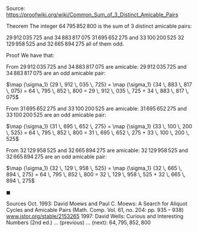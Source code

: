 # 

Source: https://proofwiki.org/wiki/Common_Sum_of_3_Distinct_Amicable_Pairs

Theorem
The integer $64 \, 795 \, 852 \, 800$ is the sum of $3$ distinct amicable pairs:

$29 \, 912 \, 035 \, 725$ and $34 \, 883 \, 817 \, 075$
$31 \, 695 \, 652 \, 275$ and $33 \, 100 \, 200 \, 525$
$32 \, 129 \, 958 \, 525$ and $32 \, 665 \, 894 \, 275$
all of them odd.


Proof
We have that:

From $29 \, 912 \, 035 \, 725$ and $34 \, 883 \, 817 \, 075$ are amicable:
$29 \, 912 \, 035 \, 725$ and $34 \, 883 \, 817 \, 075$ are an odd amicable pair:

$\map {\sigma_1} {29 \, 912 \, 035 \, 725} = \map {\sigma_1} {34 \, 883 \, 817 \, 075} = 64 \, 795 \, 852 \, 800 = 29 \, 912 \, 035 \, 725 + 34 \, 883 \, 817 \, 075$

From $31 \, 695 \, 652 \, 275$ and $33 \, 100 \, 200 \, 525$ are amicable:
$31 \, 695 \, 652 \, 275$ and $33 \, 100 \, 200 \, 525$ are an odd amicable pair:

$\map {\sigma_1} {31 \, 695 \, 652 \, 275} = \map {\sigma_1} {33 \, 100 \, 200 \, 525} = 64 \, 795 \, 852 \, 800 = 31 \, 695 \, 652 \, 275 + 33 \, 100 \, 200 \, 525$

From $32 \, 129 \, 958 \, 525$ and $32 \, 665 \, 894 \, 275$ are amicable:
$32 \, 129 \, 958 \, 525$ and $32 \, 665 \, 894 \, 275$ are an odd amicable pair:

$\map {\sigma_1} {32 \, 129 \, 958 \, 525} = \map {\sigma_1} {32 \, 665 \, 894 \, 275} = 64 \, 795 \, 852 \, 800 = 32 \, 129 \, 958 \, 525 + 32 \, 665 \, 894 \, 275$

$\blacksquare$


Sources
Oct. 1993: David Moews and Paul C. Moews: A Search for Aliquot Cycles and Amicable Pairs (Math. Comp. Vol. 61, no. 204: pp. 935 – 938)  www.jstor.org/stable/2153265
1997: David Wells: Curious and Interesting Numbers (2nd ed.) ... (previous) ... (next): $64,795,852,800$




